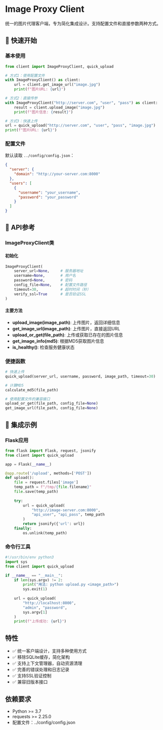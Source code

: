 # Image Proxy Client

统一的图片代理客户端，专为简化集成设计。支持配置文件和直接参数两种方式。

## 🚀 快速开始

### 基本使用

```python
from client import ImageProxyClient, quick_upload

# 方式1：使用配置文件
with ImageProxyClient() as client:
    url = client.get_image_url("image.jpg")
    print(f"图片URL: {url}")

# 方式2：直接传参
with ImageProxyClient("http://server.com", "user", "pass") as client:
    result = client.upload_image("image.jpg")
    print(f"图片信息: {result}")

# 方式3：快速上传
url = quick_upload("http://server.com", "user", "pass", "image.jpg")
print(f"图片URL: {url}")
```

### 配置文件

默认读取 `../config/config.json`：

```json
{
  "server": {
    "domain": "http://your-server.com:8000"
  },
  "users": [
    {
      "username": "your_username",
      "password": "your_password"
    }
  ]
}
```

## 📖 API参考

### ImageProxyClient类

#### 初始化
```python
ImageProxyClient(
    server_url=None,     # 服务器地址
    username=None,       # 用户名
    password=None,       # 密码
    config_file=None,    # 配置文件路径
    timeout=30,          # 超时时间（秒）
    verify_ssl=True      # 是否验证SSL
)
```

#### 主要方法

- **upload_image(image_path)**: 上传图片，返回详细信息
- **get_image_url(image_path)**: 上传图片，直接返回URL
- **upload_or_get(file_path)**: 上传或获取已存在的图片信息
- **get_image_info(md5)**: 根据MD5获取图片信息
- **is_healthy()**: 检查服务健康状态

### 便捷函数

```python
# 快速上传
quick_upload(server_url, username, password, image_path, timeout=30)

# 计算MD5
calculate_md5(file_path)

# 使用配置文件的兼容接口
upload_or_get(file_path, config_file=None)
get_image_url(file_path, config_file=None)
```

## 🔧 集成示例

### Flask应用
```python
from flask import Flask, request, jsonify
from client import quick_upload

app = Flask(__name__)

@app.route('/upload', methods=['POST'])
def upload():
    file = request.files['image']
    temp_path = f"/tmp/{file.filename}"
    file.save(temp_path)
    
    try:
        url = quick_upload(
            "http://image-server.com:8000",
            "api_user", "api_pass", temp_path
        )
        return jsonify({'url': url})
    finally:
        os.unlink(temp_path)
```

### 命令行工具
```python
#!/usr/bin/env python3
import sys
from client import quick_upload

if __name__ == "__main__":
    if len(sys.argv) != 2:
        print("用法: python upload.py <image_path>")
        sys.exit(1)
    
    url = quick_upload(
        "http://localhost:8000",
        "admin", "password", 
        sys.argv[1]
    )
    print(f"上传成功: {url}")
```

## 特性

- ✅ 统一客户端设计，支持多种使用方式
- ✅ 移除SQLite缓存，简化架构
- ✅ 支持上下文管理器，自动资源清理
- ✅ 完善的错误处理和日志记录
- ✅ 支持SSL验证控制
- ✅ 兼容旧版本接口

## 依赖要求

- Python >= 3.7
- requests >= 2.25.0
- 配置文件：../config/config.json